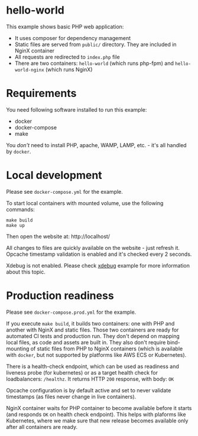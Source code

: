 # hello-world
This example shows basic PHP web application:
 - It uses composer for dependency management
 - Static files are served from `public/` directory. They are included in NginX container
 - All requests are redirected to `index.php` file
 - There are two containers: `hello-world` (which runs php-fpm) and `hello-world-nginx` (which runs NginX)

# Requirements
You need following software installed to run this example:
 - docker
 - docker-compose
 - make

You *don't* need to install PHP, apache, WAMP, LAMP, etc. - it's all handled by `docker`.

# Local development
Please see `docker-compose.yml` for the example.

To start local containers with mounted volume, use the following commands:
```
make build
make up
```

Then open the website at: http://localhost/

All changes to files are quickly available on the website - just refresh it. Opcache timestamp validation
is enabled and it's checked every 2 seconds.

Xdebug is not enabled. Please check [xdebug](../xdebug) example for more information about this topic.


# Production readiness
Please see `docker-compose.prod.yml` for the example.

If you execute `make build`, it builds two containers: one with PHP and another with NginX and static files.
Those two containers are ready for automated CI tests and production run. They don't depend on mapping local files, as code and assets are built in. They also don't require bind-mounting of static files from PHP to NginX containers (which is available with `docker`, but not supported by platforms like AWS ECS or Kubernetes). 

There is a health-check endpoint, which can be used as readiness and liveness probe (for kubernetes) or as a target health check for loadbalancers: `/healthz`. It returns HTTP `200` response, with body: `OK`

Opcache configuration is by default active and set to never validate timestamps (as files never change in live containers).

NginX container waits for PHP container to become available before it starts (and responds `OK` on health check endpoint). This helps with plaforms like Kubernetes, where we make sure that new release becomes available only after all containers are ready.